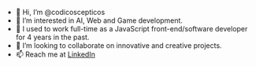 - 👋 Hi, I’m @codicoscepticos
- 👀 I’m interested in AI, Web and Game development.
- 🌱 I used to work full-time as a JavaScript front-end/software developer for 4 years in the past.
- 💞️ I’m looking to collaborate on innovative and creative projects.
- 📫 Reach me at [LinkedIn](https://bit.ly/3lsFUlg)

<!---
codicoscepticos/codicoscepticos is a ✨ special ✨ repository because its `README.md` (this file) appears on your GitHub profile.
You can click the Preview link to take a look at your changes.
--->
